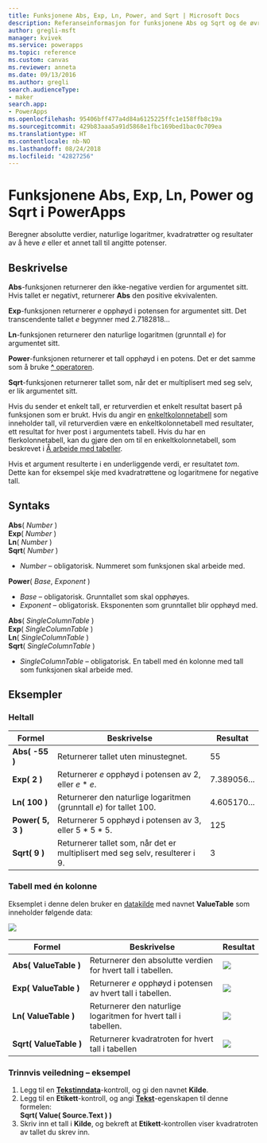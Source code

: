 ```yaml
---
title: Funksjonene Abs, Exp, Ln, Power, and Sqrt | Microsoft Docs
description: Referanseinformasjon for funksjonene Abs og Sqrt og de øvrige funksjonene i PowerApps, inkludert syntaks og eksempler
author: gregli-msft
manager: kvivek
ms.service: powerapps
ms.topic: reference
ms.custom: canvas
ms.reviewer: anneta
ms.date: 09/13/2016
ms.author: gregli
search.audienceType:
- maker
search.app:
- PowerApps
ms.openlocfilehash: 95406bff477a4d84a6125225ffc1e158ffb8c19a
ms.sourcegitcommit: 429b83aaa5a91d5868e1fbc169bed1bac0c709ea
ms.translationtype: HT
ms.contentlocale: nb-NO
ms.lasthandoff: 08/24/2018
ms.locfileid: "42827256"
---
```

# <a name="abs-exp-ln-power-and-sqrt-functions-in-powerapps"></a>Funksjonene Abs, Exp, Ln, Power og Sqrt i PowerApps
Beregner absolutte verdier, naturlige logaritmer, kvadratrøtter og resultater av å heve *e* eller et annet tall til angitte potenser.

## <a name="description"></a>Beskrivelse
**Abs**-funksjonen returnerer den ikke-negative verdien for argumentet sitt. Hvis tallet er negativt, returnerer **Abs** den positive ekvivalenten.

**Exp**-funksjonen returnerer *e* opphøyd i potensen for argumentet sitt.  Det transcendente tallet *e* begynner med 2.7182818...

**Ln**-funksjonen returnerer den naturlige logaritmen (grunntall *e*) for argumentet sitt.

**Power**-funksjonen returnerer et tall opphøyd i en potens.  Det er det samme som å bruke [**^** operatoren](operators.md).

**Sqrt**-funksjonen returnerer tallet som, når det er multiplisert med seg selv, er lik argumentet sitt.

Hvis du sender et enkelt tall, er returverdien et enkelt resultat basert på funksjonen som er brukt.  Hvis du angir en [enkeltkolonnetabell](../working-with-tables.md) som inneholder tall, vil returverdien være en enkeltkolonnetabell med resultater, ett resultat for hver post i argumentets tabell. Hvis du har en flerkolonnetabell, kan du gjøre den om til en enkeltkolonnetabell, som beskrevet i [Å arbeide med tabeller](../working-with-tables.md).  

Hvis et argument resulterte i en underliggende verdi, er resultatet *tom*.  Dette kan for eksempel skje med kvadratrøttene og logaritmene for negative tall.

## <a name="syntax"></a>Syntaks
**Abs**( *Number* )<br>**Exp**( *Number* )<br>**Ln**( *Number* )<br>**Sqrt**( *Number* )

* *Number* – obligatorisk. Nummeret som funksjonen skal arbeide med.

**Power**( *Base*, *Exponent* )

* *Base* – obligatorisk. Grunntallet som skal opphøyes.
* *Exponent* – obligatorisk. Eksponenten som grunntallet blir opphøyd med.

**Abs**( *SingleColumnTable* )<br>**Exp**( *SingleColumnTable* )<br>**Ln**( *SingleColumnTable* )<br>**Sqrt**( *SingleColumnTable* )

* *SingleColumnTable* – obligatorisk. En tabell med én kolonne med tall som funksjonen skal arbeide med.

## <a name="examples"></a>Eksempler
### <a name="single-number"></a>Heltall

| Formel | Beskrivelse | Resultat |
| --- | --- | --- |
| **Abs( -55 )** |Returnerer tallet uten minustegnet. |55 |
| **Exp( 2 )** |Returnerer *e* opphøyd i potensen av 2, eller *e* \* *e*. |7.389056... |
| **Ln( 100 )** |Returnerer den naturlige logaritmen (grunntall *e*) for tallet 100. |4.605170... |
| **Power( 5, 3 )** |Returnerer 5 opphøyd i potensen av 3, eller 5 \* 5 \* 5. |125 |
| **Sqrt( 9 )** |Returnerer tallet som, når det er multiplisert med seg selv, resulterer i 9. |3 |

### <a name="single-column-table"></a>Tabell med én kolonne
Eksemplet i denne delen bruker en [datakilde](../working-with-data-sources.md) med navnet **ValueTable** som inneholder følgende data:

![](media/function-numericals/values.png)

| Formel | Beskrivelse | Resultat |
| --- | --- | --- |
| **Abs(&nbsp;ValueTable&nbsp;)** |Returnerer den absolutte verdien for hvert tall i tabellen. |<style> img { max-width: none } </style> ![](media/function-numericals/values-abs.png) |
| **Exp(&nbsp;ValueTable&nbsp;)** |Returnerer *e* opphøyd i potensen av hvert tall i tabellen. |<style> img { max-width: none } </style> ![](media/function-numericals/values-exp.png) |
| **Ln(&nbsp;ValueTable&nbsp;)** |Returnerer den naturlige logaritmen for hvert tall i tabellen. |<style> img { max-width: none } </style> ![](media/function-numericals/values-ln.png) |
| **Sqrt(&nbsp;ValueTable&nbsp;)** |Returnerer kvadratroten for hvert tall i tabellen |![](media/function-numericals/values-sqrt.png) |

### <a name="step-by-step-example"></a>Trinnvis veiledning – eksempel
1. Legg til en **[Tekstinndata](../controls/control-text-input.md)**-kontroll, og gi den navnet **Kilde**.
2. Legg til en **Etikett**-kontroll, og angi **[Tekst](../controls/properties-core.md)**-egenskapen til denne formelen:
   <br>
   **Sqrt( Value( Source.Text ) )**
3. Skriv inn et tall i **Kilde**, og bekreft at **Etikett**-kontrollen viser kvadratroten av tallet du skrev inn.

